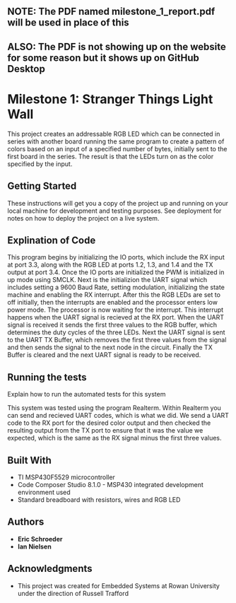 ## NOTE: **The PDF named milestone_1_report.pdf will be used in place of this**
## ALSO: **The PDF is not showing up on the website for some reason but it shows up on GitHub Desktop**
# Milestone 1: Stranger Things Light Wall

This project creates an addressable RGB LED which can be connected in series with another board running the same program to create a pattern of colors based on an input of a specified number of bytes, initially sent to the first board in the series. The result is that the LEDs turn on as the color specified by the input.

## Getting Started

These instructions will get you a copy of the project up and running on your local machine for development and testing purposes. See deployment for notes on how to deploy the project on a live system.

## Explination of Code

This program begins by initializing the IO ports, which include the RX input at port 3.3, along with the RGB LED at ports 1.2, 1.3, and 1.4 and the TX output at port 3.4. Once the IO ports are initialized the PWM is initialized in up mode using SMCLK. Next is the initializion the UART signal which includes setting a 9600 Baud Rate, setting modulation, initializing the state machine and enabling the RX interrupt. After this the RGB LEDs are set to off initially, then the interrupts are enabled and the processor enters low power mode. The processor is now waiting for the interrupt. This interrupt happens when the UART signal is recieved at the RX port. When the UART signal is received it sends the first three values to the RGB buffer, which determines the duty cycles of the three LEDs. Next the UART signal is sent to the UART TX Buffer, which removes the first three values from the signal and then sends the signal to the next node in the circuit. Finally the TX Buffer is cleared and the next UART signal is ready to be received.

## Running the tests

Explain how to run the automated tests for this system

This system was tested using the program Realterm. Within Realterm you can send and recieved UART codes, which is what we did. We send a UART code to the RX port for the desired color output and then checked the resulting output from the TX port to ensure that it was the value we expected, which is the same as the RX signal minus the first three values.

## Built With

* TI MSP430F5529 microcontroller
* Code Composer Studio 8.1.0 - MSP430 integrated development environment used
* Standard breadboard with resistors, wires and RGB LED

## Authors

* **Eric Schroeder**
* **Ian Nielsen**

## Acknowledgments

* This project was created for Embedded Systems at Rowan University under the direction of Russell Trafford
